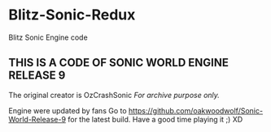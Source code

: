 # Blitz-Sonic-Redux
Blitz Sonic Engine code

THIS IS A CODE OF SONIC WORLD ENGINE RELEASE 9
----------------------------------
The original creator is OzCrashSonic
*For archive purpose only.*

Engine were updated by fans 
Go to
https://github.com/oakwoodwolf/Sonic-World-Release-9
for the latest build. Have a good time playing it ;) XD

